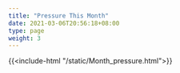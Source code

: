 ```yaml
---
title: "Pressure This Month"
date: 2021-03-06T20:56:18+08:00
type: page
weight: 3
---
```


{{<include-html "/static/Month_pressure.html">}}
